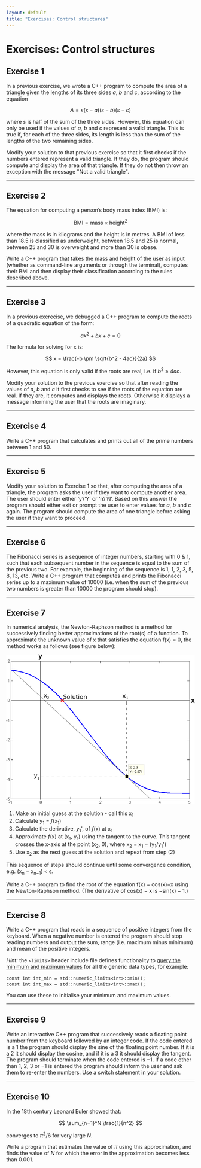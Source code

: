 ```yaml
---
layout: default
title: "Exercises: Control structures"
---
```


# Exercises: Control structures

## Exercise 1

In a previous exercise, we wrote a C++ program to compute 
the area of a triangle given the lengths of its three sides *a*, *b* and *c*,
according to the equation

$$
A = s(s − a)(s − b)(s − c)
$$

where *s* is half of the sum of the three sides. However, this equation
can only be used if the values of *a*, *b* and *c* represent a valid triangle.
This is true if, for each of the three sides, its length is less than the
sum of the lengths of the two remaining sides.

Modify your solution to that previous exercise so that it first
checks if the numbers entered represent a valid triangle. If they do, the
program should compute and display the area of that triangle. If they
do not then throw an exception with the message "Not a valid triangle".

---

## Exercise 2

The equation for computing a person’s body mass index (BMI) is:

$$
\textrm{BMI} = \textrm{mass} \times \textrm{height}^2
$$

where the mass is in kilograms and the height is in metres. A BMI
of less than 18.5 is classified as underweight, between 18.5 and 25 is
normal, between 25 and 30 is overweight and more than 30 is obese.

Write a C++ program that takes the mass and height of the user as input 
(whether as command-line arguments or through the terminal),
computes their BMI and then display their classification according to
the rules described above.

---

## Exercise 3

In a previous exerecise, we debugged a C++ program to compute
the roots of a quadratic equation of the form:

$$
ax^2 + bx + c = 0
$$

The formula for solving for x is:

$$
x = \frac{-b \pm \sqrt{b^2 - 4ac}}{2a}
$$

However, this equation is only valid if the roots are real, i.e. if *b*<sup>2</sup> &ge;
4*ac*. 

Modify your solution to the previous exercise so that after
reading the values of *a*, *b* and *c* it first checks to see if the roots of
the equation are real. If they are, it computes and displays the roots.
Otherwise it displays a message informing the user that the roots are
imaginary.

---

## Exercise 4

Write a C++ program that calculates and prints out all of the prime
numbers between 1 and 50.

---

## Exercise 5

Modify your solution to Exercise 1 so that, after computing the area of
a triangle, the program asks the user if they want to compute another
area. The user should enter either ‘y’/‘Y’ or ‘n’/‘N’. Based on this
answer the program should either exit or prompt the user to enter
values for *a*, *b* and *c* again. The program should compute the area of
one triangle before asking the user if they want to proceed.

---

## Exercise 6

The Fibonacci series is a sequence of integer numbers, starting with 0 & 1,
such that each subsequent number in the sequence is equal to the
sum of the previous two. For example, the beginning of the sequence
is 1, 1, 2, 3, 5, 8, 13, etc. Write a C++ program that computes and
prints the Fibonacci series up to a maximum value of 10000 (i.e. when
the sum of the previous two numbers is greater than 10000 the program
should stop).

---

## Exercise 7

In numerical analysis, the Newton-Raphson method is a method for
successively finding better approximations of the root(s) of a function.
To approximate the unknown value of x that satisfies the equation
f(x) = 0, the method works as follows (see figure below):

![newton-raphson](exercises/newton-raphson.png)

1. Make an initial guess at the solution - call this x<sub>1</sub>
2. Calculate y<sub>1</sub> = *f*(x<sub>1</sub>)
3. Calculate the derivative, *y*<sub>1</sub>', of *f*(x) at x<sub>1</sub>
4. Approximate *f*(x) at (x<sub>1</sub>, y<sub>1</sub>) using the tangent to the curve. This
tangent crosses the x-axis at the point (x<sub>2</sub>, 0), where x<sub>2</sub> = x<sub>1</sub> −
(y<sub>1</sub>/y<sub>1</sub>')
5. Use x<sub>2</sub> as the next guess at the solution and repeat from step (2)

This sequence of steps should continue until some convergence condition, e.g. (x<sub>n</sub> − x<sub>n−1</sub>) < ϵ.

Write a C++ program to find the root of the equation f(x) = cos(x)−x
using the Newton-Raphson method. (The derivative of cos(x) − x is
−sin(x) − 1.)

---

## Exercise 8

Write a C++ program that reads in a sequence of positive integers from
the keyboard. When a negative number is entered the program should
stop reading numbers and output the sum, range (i.e. maximum minus
minimum) and mean of the positive integers.

*Hint:* the `<limits>` header include file defines functionality to 
[query the minimum and maximum values](https://en.cppreference.com/w/cpp/types/numeric_limits) 
for all the generic data types, for example:

```
const int int_min = std::numeric_limits<int>::min();
const int int_max = std::numeric_limits<int>::max();
```

You can use these to initialise your minimum and maximum
values.

---

## Exercise 9

Write an interactive C++ program that successively reads a floating
point number from the keyboard followed by an integer code. If the
code entered is a 1 the program should display the sine of the floating
point number. If it is a 2 it should display the cosine, and if it is a 3
it should display the tangent. The program should terminate when the
code entered is −1. If a code other than 1, 2, 3 or −1 is entered the
program should inform the user and ask them to re-enter the numbers.
Use a switch statement in your solution.

---

## Exercise 10

In the 18th century Leonard Euler showed that:

$$
\sum_{n=1}^N \frac{1}{n^2}
$$

converges to *π*<sup>2</sup>/6 for very large *N*. 

Write a program that estimates the value of *π*
using this approximation, and finds the value of *N* for which the error
in the approximation becomes less than 0.001.
